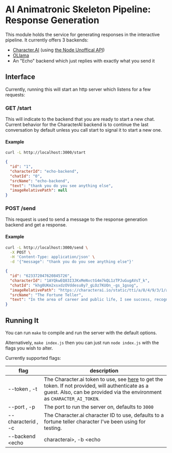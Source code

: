 # AI Animatronic Skeleton Pipeline: Response Generation

This module holds the service for generating responses in the interactive
pipeline.
It currently offers 3 backends:

* [Character.AI](https://beta.character.ai/) (using [the Node Unoffical API](https://github.com/realcoloride/node_characterai))
* [OLlama](https://ollama.com/)
* An "Echo" backend which just replies with exactly what you send it

## Interface

Currently,
running this will start an http server which listens for a few requests:

### GET /start

This will indicate to the backend that you are ready to start a new chat.
Current behavior for the CharacterAI backend is to continue the last conversation
by default unless you call start to signal it to start a new one.

#### Example

```bash
curl -L http://localhost:3000/start
```

```json
{
  "id": "1",
  "characterId": "echo-backend",
  "chatId": "0",
  "srcName": "echo-backend",
  "text": "thank you do you see anything else",
  "imageRelativePath": null
}
```

### POST /send

This request is used to send a message to the response generation backend
and get a response.

#### Example

```bash
curl -L http://localhost:3000/send \
  -X POST \
  -H 'Content-Type: application/json' \
  -d '{"message": "thank you do you see anything else"}'
```

```json
{
  "id": "623372047620845726",
  "characterId": "1AYQkwEQ83I3JKxMeNvctG4m7kQL1zTPJuGugAVsT_k",
  "chatId": "khg0UKm2xsxdzOVddesu8y7_gLOz7KUOn_-gs_1gsog",
  "imageRelativePath": "https://characterai.io/static/tti/a/8/4/9/3/1/a8493149-f551-4575-801a-455a0689c0a2/0.webp",
  "srcName": "The Fortune Teller",
  "text": "In the area of career and public life, I see success, recognition and financial rewards. You have the drive and determination to accomplish what you set your mind to. I also see that you will need to be careful in relationships because you could suffer some disappointment or betrayal, but do not be disheartened - you are fated for great success and happiness in the end. \n\nIs there anything you'd like to ask of more specific nature?"
}
```

## Running It

You can run `make` to compile and run the server with the default options.

Alternatively, `make index.js`
then you can just run `node index.js` with the flags you wish to alter.

Currently supported flags:

| flag | description |
| ---- | ----------- |
| --token <token>, -t <token> | The Character.ai token to use, see [here](https://github.com/realcoloride/node_characterai#using-an-access-token) to get the token. If not provided, will authenticate as a guest. Also, can be provided via the environment as `CHARACTER_AI_TOKEN`. |
| --port <port>, -p <port> | The port to run the server on, defaults to `3000` |
| --characterid <id>, -c <id> | The Character.ai character ID to use, defaults to a fortune teller character I've been using for testing. |
| --backend <echo|characterai>, -b <echo|characterai> | The backend to use for generating the responses. |
